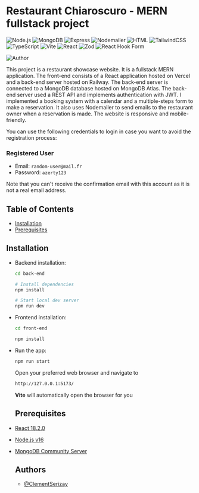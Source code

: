 # Restaurant Chiaroscuro - MERN fullstack project

![Node.js](https://img.shields.io/badge/Node.js-%23339933?style=for-the-badge&logo=node.js&logoColor=white)
![MongoDB](https://img.shields.io/badge/MongoDB-%2347A248?style=for-the-badge&logo=mongodb&logoColor=white)
![Express](https://img.shields.io/badge/Express.js-%23404d59?style=for-the-badge)
![Nodemailer](https://img.shields.io/badge/Nodemailer-%2300A4EC?style=for-the-badge&logo=nodemailer&logoColor=white)
![HTML](https://img.shields.io/badge/HTML-%23E34F26?style=for-the-badge&logo=html5&logoColor=white)
![TailwindCSS](https://img.shields.io/badge/TailwindCSS-%2338B2AC?style=for-the-badge&logo=tailwind-css&logoColor=white)
![TypeScript](https://img.shields.io/badge/TypeScript-%23007ACC?style=for-the-badge&logo=typescript&logoColor=white)
![Vite](https://img.shields.io/badge/Vite-%23000000?style=for-the-badge&logo=vite&logoColor=white)
![React](https://img.shields.io/badge/-React-%23282C34?style=for-the-badge&logo=react&logoColor=%2361DAFB)
![Zod](https://img.shields.io/badge/Zod-%231596C0?style=for-the-badge&logoColor=white)
![React Hook Form](https://img.shields.io/badge/React%20Hook%20Form-%2361DAFB?style=for-the-badge&logoColor=white)

![Author](https://img.shields.io/badge/Author-Cl%C3%A9ment%20Serizay-blue?style=for-the-badge)

This project is a restaurant showcase website. It is a fullstack MERN application. The front-end consists of a React application hosted on Vercel and a back-end server hosted on Railway. The back-end server is connected to a MongoDB database hosted on MongoDB Atlas. The back-end server used a REST API and implements authentication with JWT. I implemented a booking system with a calendar and a multiple-steps form to make a reservation. It also uses Nodemailer to send emails to the restaurant owner when a reservation is made. The website is responsive and mobile-friendly.

You can use the following credentials to login in case you want to avoid the registration process:

### Registered User

- Email: `random-user@mail.fr`
- Password: `azerty123`

Note that you can't receive the confirmation email with this account as it is not a real email address.


## Table of Contents

- [Installation](#installation)
- [Prerequisites](#prerequisites)


## Installation

- Backend installation:

  ```bash
  cd back-end
  ```

  ```bash
  # Install dependencies
  npm install

  # Start local dev server
  npm run dev
  ```

- Frontend installation:

  ```bash
  cd front-end
  ```

  ```bash
  npm install
  ```

- Run the app:

  ```bash
  npm run start
  ```

  Open your preferred web browser and navigate to

  ```bash
  http://127.0.0.1:5173/
  ```

  **Vite** will automatically open the browser for you

  ## Prerequisites

- [React 18.2.0](https://reactjs.org/)
- [Node.js v16](https://nodejs.org/en/)
- [MongoDB Community Server](https://www.mongodb.com/try/download/community)


  ## Authors

  - [@ClementSerizay](https://www.linkedin.com/in/cl%C3%A9ment-serizay-044911262/ "Clement Serizay's LinkedIn profile")
